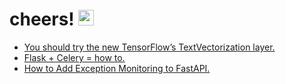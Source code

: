 
<div align="left">   
   <h1>cheers! <img src="https://media.giphy.com/media/hvRJCLFzcasrR4ia7z/giphy.gif" width="25px"></h1> 
</div>

<!-- <img src="https://www.honeybadger.io/images/headshots/stefanofrassetto.png?1685324456" /> -->



<div>
   <ul>
      <li><a href="https://towardsdatascience.com/you-should-try-the-new-tensorflows-textvectorization-layer-a80b3c6b00ee">You should try the new TensorFlow’s TextVectorization layer.</a></li>
      <li><a href="https://medium.com/@frassetto.stefano/flask-celery-howto-d106958a15fe">Flask + Celery = how to.</a></li>
      <li><a href="https://www.honeybadger.io/blog/honeybadger-fastapi-python/">How to Add Exception Monitoring to FastAPI.</a></li>
   </ul>
</div>

<!--
**stefanondisponibile/stefanondisponibile** is a ✨ _special_ ✨ repository because its `README.md` (this file) appears on your GitHub profile.

Here are some ideas to get you started:

- 🔭 I’m currently working on ...
- 🌱 I’m currently learning ...
- 👯 I’m looking to collaborate on ...
- 🤔 I’m looking for help with ...
- 💬 Ask me about ...
- 📫 How to reach me: ...
- 😄 Pronouns: ...
- ⚡ Fun fact: ...
-->
